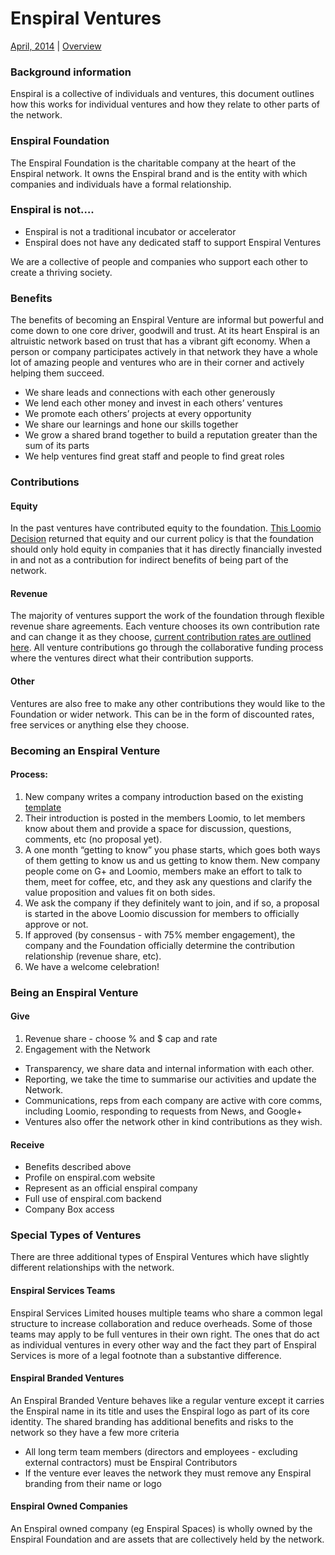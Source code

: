 Enspiral Ventures
=================

[April, 2014](https://www.loomio.org/d/BsDreXTV/agreement-enspiral-ventures) | [Overview](https://github.com/enspiral/agreements/blob/master/README.md)


### Background information
Enspiral is a collective of individuals and ventures, this document outlines how this works for individual ventures and how they relate to other parts of the network.

### Enspiral Foundation
The Enspiral Foundation is the charitable company at the heart of the Enspiral network. It owns the Enspiral brand and is the entity with which companies and individuals have a formal relationship.

### Enspiral is not….
* Enspiral is not a traditional incubator or accelerator
* Enspiral does not have any dedicated staff to support Enspiral Ventures

We are a collective of people and companies who support each other to create a thriving society. 

### Benefits

The benefits of becoming an Enspiral Venture are informal but powerful and come down to one core driver, goodwill and trust.
At its heart Enspiral is an altruistic network based on trust that has a vibrant gift economy. When a person or company participates actively in that network they have a whole lot of amazing people and ventures who are in their corner and actively helping them succeed.

* We share leads and connections with each other generously
* We lend each other money and invest in each others’ ventures
* We promote each others’ projects at every opportunity
* We share our learnings and hone our skills together
* We grow a shared brand together to build a reputation greater than the sum of its parts
* We help ventures find great staff and people to find great roles

### Contributions

#### Equity
In the past ventures have contributed equity to the foundation. [This Loomio Decision](https://www.loomio.org/d/ahvSxt9Z/enspiral-ventures-and-equity) returned that equity and our current policy is that the foundation should only hold equity in companies that it has directly financially invested in and not as a contribution for indirect benefits of being part of the network.

#### Revenue
The majority of ventures support the work of the foundation through flexible revenue share agreements. Each venture chooses its own contribution rate and can change it as they choose, [current contribution rates are outlined here](https://docs.google.com/a/enspiral.com/spreadsheet/ccc?key=0AudkcrKwMspodE02OUt4QnVDODMzckt5LUtmcHhpR0E#gid=0). All venture contributions go through the collaborative funding process where the ventures direct what their contribution supports.

#### Other

Ventures are also free to make any other contributions they would like to the Foundation or wider network. This can be in the form of discounted rates, free services or anything else they choose.

### Becoming an Enspiral Venture

#### Process:
1. New company writes a company introduction based on the existing [template](https://drive.google.com/a/enspiral.com/folderview?id=0Bxr3iqrIRxyQakpRN2ZyN29mODQ&usp=sharing#)
1. Their introduction is posted in the members Loomio, to let members know about them and provide a space for discussion, questions, comments, etc (no proposal yet).
1. A one month “getting to know” you phase starts, which goes both ways of them getting to know us and us getting to know them. New company people come on G+ and Loomio, members make an effort to talk to them, meet for coffee, etc, and they ask any questions and clarify the value proposition and values fit on both sides.
1. We ask the company if they definitely want to join, and if so, a proposal is started in the above Loomio discussion for members to officially approve or not.
1. If approved (by consensus - with 75% member engagement), the company and the Foundation officially determine the contribution relationship (revenue share, etc). 
1. We have a welcome celebration!

### Being an Enspiral Venture
#### Give
1. Revenue share - choose % and $ cap and rate
1. Engagement with the Network
  * Transparency, we share data and internal information with each other.
  * Reporting, we take the time to summarise our activities and update the Network.
  * Communications, reps from each company are active with core comms, including Loomio, responding to requests from News, and Google+
  * Ventures also offer the network other in kind contributions as they wish.

#### Receive
* Benefits described above
* Profile on enspiral.com website
* Represent as an official enspiral company
* Full use of enspiral.com backend
* Company Box access

### Special Types of Ventures
There are three additional types of Enspiral Ventures which have slightly different relationships with the network. 

#### Enspiral Services Teams
Enspiral Services Limited houses multiple teams who share a common legal structure to increase collaboration and reduce overheads. Some of those teams may apply to be full ventures in their own right. The ones that do act as individual ventures in every other way and the fact they part of Enspiral Services is more of a legal footnote than a substantive difference. 

#### Enspiral Branded Ventures
An Enspiral Branded Venture behaves like a regular venture except it carries the Enspiral name in its title and uses the Enspiral logo as part of its core identity. The shared branding has additional benefits and risks to the network so they have a few more criteria
* All long term team members (directors and employees - excluding external contractors) must be Enspiral Contributors
* If the venture ever leaves the network they must remove any Enspiral branding from their name or logo

#### Enspiral Owned Companies
An Enspiral owned company (eg Enspiral Spaces) is wholly owned by the Enspiral Foundation and are assets that are collectively held by the network.


